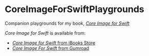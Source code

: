 # CoreImageForSwiftPlaygrounds

Companion playgrounds for my book, [_Core Image for Swift_](https://itunes.apple.com/de/book/core-image-for-swift/id1073029980?l=en&mt=11)

*Core Image for Swift* is available from: 

* [*Core Image for Swift* from iBooks Store](https://itunes.apple.com/us/book/core-image-for-swift/id1073029980?mt=13)
* [*Core Image For Swift* from Gumroad](https://gumroad.com/l/CoreImageForSwift)
